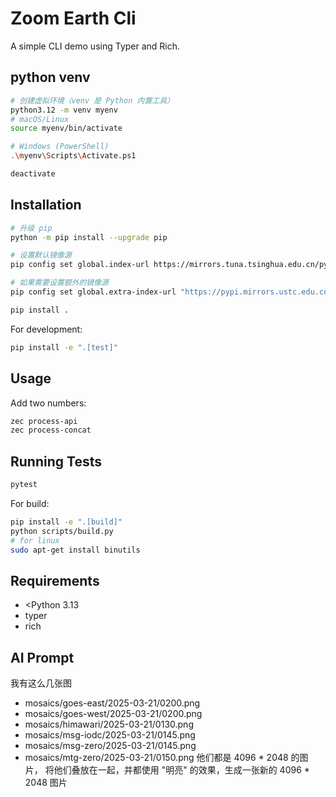 # Zoom Earth Cli

A simple CLI demo using Typer and Rich.

## python venv

```bash
# 创建虚拟环境（venv 是 Python 内置工具）
python3.12 -m venv myenv
# macOS/Linux
source myenv/bin/activate

# Windows (PowerShell)
.\myenv\Scripts\Activate.ps1

deactivate
```

## Installation

```bash
# 升级 pip
python -m pip install --upgrade pip

# 设置默认镜像源
pip config set global.index-url https://mirrors.tuna.tsinghua.edu.cn/pypi/web/simple

# 如果需要设置额外的镜像源
pip config set global.extra-index-url "https://pypi.mirrors.ustc.edu.cn/simple/ https://pypi.doubanio.com/simple/"

pip install .
```

For development:
```bash
pip install -e ".[test]"
```

## Usage

Add two numbers:
```bash
zec process-api
zec process-concat
```
## Running Tests

```bash
pytest
```

For build:

```bash
pip install -e ".[build]"
python scripts/build.py
# for linux
sudo apt-get install binutils
```

## Requirements

- <Python 3.13
- typer
- rich

## AI Prompt

我有这么几张图
- mosaics/goes-east/2025-03-21/0200.png
- mosaics/goes-west/2025-03-21/0200.png
- mosaics/himawari/2025-03-21/0130.png
- mosaics/msg-iodc/2025-03-21/0145.png
- mosaics/msg-zero/2025-03-21/0145.png
- mosaics/mtg-zero/2025-03-21/0150.png
他们都是 4096 * 2048 的图片，
将他们叠放在一起，并都使用 "明亮" 的效果，生成一张新的 4096 * 2048 图片